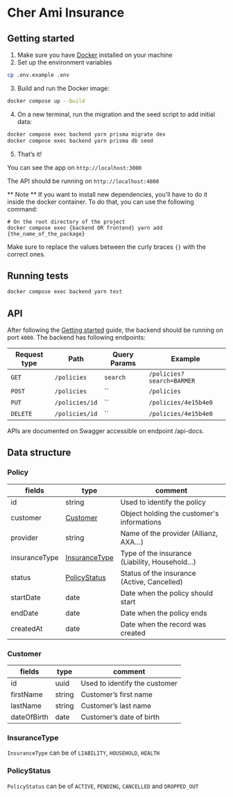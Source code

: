 # Cher Ami Insurance

## Getting started

1. Make sure you have [Docker](https://www.docker.com/products/docker-desktop/) installed on your machine
2. Set up the environment variables

```bash
cp .env.example .env
```

3. Build and run the Docker image:

```bash
docker compose up --build
```

4. On a new terminal, run the migration and the seed script to add initial data:

```bash
docker compose exec backend yarn prisma migrate dev
docker compose exec backend yarn prisma db seed
```

5. That’s it!

You can see the app on `http://localhost:3000`

The API should be running on `http://localhost:4000`

** Note **
If you want to install new dependencies, you'll have to do it inside the docker container. To do that, you can use the following command:

```
# On the root directory of the project
docker compose exec {backend OR frontend} yarn add {the_name_of_the_package}
```

Make sure to replace the values between the curly braces `{}` with the correct ones.


## Running tests
```bash
docker compose exec backend yarn test
```


## API

After following the [Getting started](#Getting-started) guide, the backend should be running on port `4000`. The backend has following endpoints:

| Request type | Path           | Query Params | Example                   |
| ------------ | -------------- | ------------ | ------------------------- |
| `GET`        | `/policies`    | `search`     | `/policies?search=BARMER` |
| `POST`       | `/policies`    | ``           | `/policies`               |
| `PUT`        | `/policies/id` | ``           | `/policies/4e15b4e0`      |
| `DELETE`     | `/policies/id` | ``           | `/policies/4e15b4e0`      |

APIs are documented on Swagger accessible on endpoint /api-docs.

## Data structure

### Policy

| fields        | type                            | comment                                       |
| ------------- | ------------------------------- | --------------------------------------------- |
| id            | string                          | Used to identify the policy                   |
| customer      | [Customer](#Customer)           | Object holding the customer's informations    |
| provider      | string                          | Name of the provider (Allianz, AXA…)          |
| insuranceType | [InsuranceType](#InsuranceType) | Type of the insurance (Liability, Household…) |
| status        | [PolicyStatus](#PolicyStatus)   | Status of the insurance (Active, Cancelled)   |
| startDate     | date                            | Date when the policy should start             |
| endDate       | date                            | Date when the policy ends                     |
| createdAt     | date                            | Date when the record was created              |

### Customer

| fields      | type   | comment                       |
| ----------- | ------ | ----------------------------- |
| id          | uuid   | Used to identify the customer |
| firstName   | string | Customer’s first name         |
| lastName    | string | Customer’s last name          |
| dateOfBirth | date   | Customer’s date of birth      |

### InsuranceType

`InsuranceType` can be of `LIABILITY`, `HOUSEHOLD`, `HEALTH`

### PolicyStatus

`PolicyStatus` can be of `ACTIVE`, `PENDING`, `CANCELLED` and `DROPPED_OUT`
